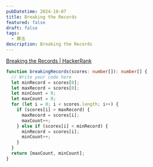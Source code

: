 ```yaml
---
pubDatetime: 2024-10-07
title: Breaking the Records
featured: false
draft: false
tags:
  - 算法
description: Breaking the Records
---
```


[Breaking the Records | HackerRank](https://www.hackerrank.com/challenges/three-month-preparation-kit-breaking-best-and-worst-records/problem?h_l=interview&isFullScreen=true&playlist_slugs[][]=preparation-kits&playlist_slugs[][]=three-month-preparation-kit&playlist_slugs[][]=three-month-week-one)

```typescript
function breakingRecords(scores: number[]): number[] {
  // Write your code here
  let minRecord = scores[0];
  let maxRecord = scores[0];
  let minCount = 0;
  let maxCount = 0;
  for (let i = 0; i < scores.length; i++) {
    if (scores[i] > maxRecord) {
      maxRecord = scores[i];
      maxCount++;
    } else if (scores[i] < minRecord) {
      minRecord = scores[i];
      minCount++;
    }
  }
  return [maxCount, minCount];
}
```
